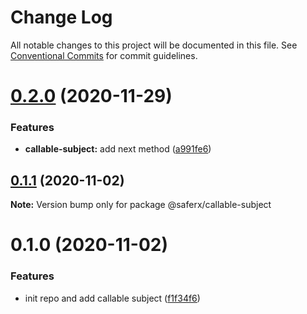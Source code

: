 # Change Log

All notable changes to this project will be documented in this file.
See [Conventional Commits](https://conventionalcommits.org) for commit guidelines.

# [0.2.0](https://github.com/KrickRay/saferx/compare/@saferx/callable-subject@0.1.1...@saferx/callable-subject@0.2.0) (2020-11-29)


### Features

* **callable-subject:** add next method ([a991fe6](https://github.com/KrickRay/saferx/commit/a991fe6c60ce4149984ffe79fd555a3531ea3067))





## [0.1.1](https://github.com/KrickRay/saferx/compare/@saferx/callable-subject@0.1.0...@saferx/callable-subject@0.1.1) (2020-11-02)

**Note:** Version bump only for package @saferx/callable-subject





# 0.1.0 (2020-11-02)


### Features

* init repo and add callable subject ([f1f34f6](https://github.com/KrickRay/saferx/commit/f1f34f61e98042f8f25cd800667ffbfba7122d99))
